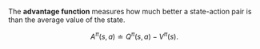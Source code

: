 The **advantage function** measures how much better a state-action pair is than the average value of the state.

$$
A^\pi(s, a) \doteq Q^\pi(s, a) - V^\pi(s).
$$